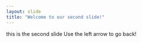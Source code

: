 ```yaml
---
layout: slide
title: "Welcome to our second slide!"
---
```

this is the second slide 
Use the left arrow to go back!
